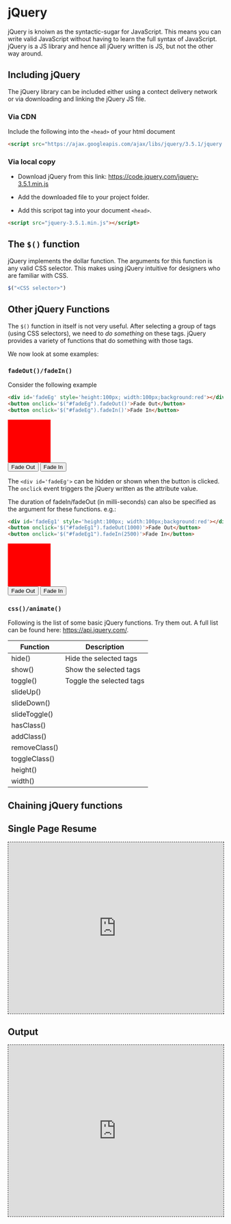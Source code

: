 # jQuery

jQuery is knoiwn as the syntactic-sugar for JavaScript. This means you
can write valid JavaScript without having to learn the full syntax of
JavaScript. jQuery is a JS library and hence all jQuery written is JS,
but not the other way around.

## Including jQuery
The jQuery library can be included either using a contect delivery
network or via downloading and linking the jQuery JS file.

### Via CDN
Include the following into the `<head>` of your html document

```html
<script src="https://ajax.googleapis.com/ajax/libs/jquery/3.5.1/jquery.min.js"></script> 
```

### Via local copy

- Download jQuery from this link:
<https://code.jquery.com/jquery-3.5.1.min.js>

- Add the downloaded file to your project folder.

- Add this scripot tag into your document `<head>`.
```html
<script src="jquery-3.5.1.min.js"></script> 
```


## The `$()` function
jQuery implements the dollar function. The arguments for this function
is any valid CSS selector. This makes using jQuery intuitive for
designers who are familiar with CSS.

```js
$("<CSS selector>")
``` 

## Other jQuery Functions
The `$()` function in itself is not very useful. After selecting a group
of tags (using CSS selectors), we need to *do something* on these tags.
jQuery provides a variety of functions that do something with those
tags. 

We now look at some examples:

### `fadeOut()/fadeIn()`

Consider the following example

```html
<div id='fadeEg' style='height:100px; width:100px;background:red'></div>
<button onclick='$("#fadeEg").fadeOut()'>Fade Out</button>
<button onclick='$("#fadeEg").fadeIn()'>Fade In</button>
```
<div id='fadeEg' style='height:100px; width:100px;background:red'></div>
<button onclick='$("#fadeEg").fadeOut()'>Fade Out</button>
<button onclick='$("#fadeEg").fadeIn()'>Fade In</button>

The `<div id='fadeEg'>` can be hidden or shown when the button is
clicked. The `onclick` event triggers the jQuery written as the
attribute value.

The duration of fadeIn/fadeOut (in milli-seconds) can also be specified as the argument for
these functions. e.g.:


```html
<div id='fadeEg1' style='height:100px; width:100px;background:red'></div>
<button onclick='$("#fadeEg1").fadeOut(1000)'>Fade Out</button>
<button onclick='$("#fadeEg1").fadeIn(2500)'>Fade In</button>
```
<div id='fadeEg1' style='height:100px; width:100px;background:red'></div>
<button onclick='$("#fadeEg1").fadeOut(1000)'>Fade Out</button>
<button onclick='$("#fadeEg1").fadeIn(2500)'>Fade In</button>


### `css()/animate()`


Following is the list of some basic jQuery functions. Try them out. A
full list can be found here: <https://api.jquery.com/>.

<table>
<thead>
  <tr>
    <th>Function</th>
    <th>Description</th>
  </tr>
</thead>
<tbody>
  <tr>
    <td>hide()</td>
    <td>Hide the selected tags</td>
  </tr>
  <tr>
    <td>show()</td>
    <td>Show the selected tags</td>
  </tr>
  <tr>
    <td>toggle()</td>
    <td>Toggle the selected tags</td>
  </tr>
  <tr>
    <td>slideUp()</td>
    <td></td>
  </tr>
  <tr>
    <td>slideDown()</td>
    <td></td>
  </tr>
  <tr>
    <td>slideToggle()</td>
    <td></td>
  </tr>
  <tr>
    <td>hasClass()</td>
    <td></td>
  </tr>
  <tr>
    <td>addClass()</td>
    <td></td>
  </tr>
  <tr>
    <td>removeClass()</td>
    <td></td>
  </tr>
  <tr>
    <td>toggleClass()</td>
    <td></td>
  </tr>
  <tr>
    <td>height()</td>
    <td></td>
  </tr>
  <tr>
    <td>width()</td>
    <td></td>
  </tr>
</tbody>
</table>



## Chaining jQuery functions

## Single Page Resume



<iframe style='border:1px dashed;width:
100%;height:400px;background:white'
src='https://www.onlinetool.io/gitoembed/widget?url=https%3A%2F%2Fgithub.com%2Ftejaswigowda%2FPtC-simpleResumeJQ%2Fblob%2Fmaster%2Findex.html'
id='html1'></iframe>



## Output

<iframe style='border:1px dashed;width:
100%;height:400px;background:white'
class='htmlpreview'
src='https://raw.githack.com/tejaswigowda/PtC-simpleResumeJQ/master/index.html'
id='html2'></iframe>
